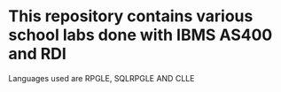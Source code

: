 # This repository contains various school labs done with IBMS AS400 and RDI
Languages used are RPGLE, SQLRPGLE AND CLLE
